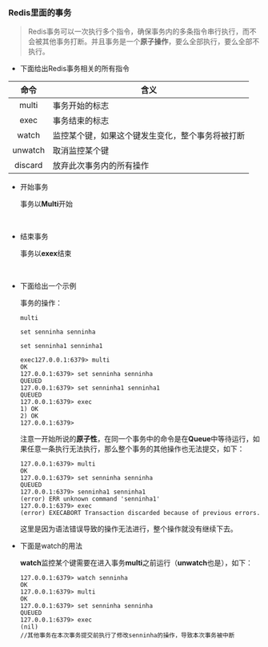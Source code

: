 ### Redis里面的事务

> Redis事务可以一次执行多个指令，确保事务内的多条指令串行执行，而不会被其他事务打断。并且事务是一个**原子操作**，要么全部执行，要么全部不执行。

- 下面给出Redis事务相关的所有指令

|   命令    | 含义                       |
| :-----: | ------------------------ |
|  multi  | 事务开始的标志                  |
|  exec   | 事务结束的标志                  |
|  watch  | 监控某个键，如果这个键发生变化，整个事务将被打断 |
| unwatch | 取消监控某个键                  |
| discard | 放弃此次事务内的所有操作             |



- 开始事务

  事务以**Multi**开始

  ​

- 结束事务

  事务以**exex**结束

  ​

- 下面给出一个示例

  事务的操作：

  ```
  multi

  set senninha senninha

  set senninha1 senninha1

  exec127.0.0.1:6379> multi
  OK
  127.0.0.1:6379> set senninha senninha
  QUEUED
  127.0.0.1:6379> set senninha1 senninha1
  QUEUED
  127.0.0.1:6379> exec
  1) OK
  2) OK
  127.0.0.1:6379> 
  ```

  注意一开始所说的**原子性**，在同一个事务中的命令是在**Queue**中等待运行，如果任意一条执行无法执行，那么整个事务的其他操作也无法提交，如下：

  ```
  127.0.0.1:6379> multi
  OK
  127.0.0.1:6379> set senninha senninha
  QUEUED
  127.0.0.1:6379> senninha1 senninha1
  (error) ERR unknown command 'senninha1'
  127.0.0.1:6379> exec
  (error) EXECABORT Transaction discarded because of previous errors.
  ```

  这里是因为语法错误导致的操作无法进行，整个操作就没有继续下去。



- 下面是watch的用法

  **watch**监控某个键需要在进入事务**multi**之前运行（**unwatch**也是），如下：

  ```
  127.0.0.1:6379> watch senninha
  OK
  127.0.0.1:6379> multi
  OK
  127.0.0.1:6379> set senninha senninha
  QUEUED
  127.0.0.1:6379> exec
  (nil)
  //其他事务在本次事务提交前执行了修改senninha的操作，导致本次事务被中断
  ```

  ​

  ​

  ​



